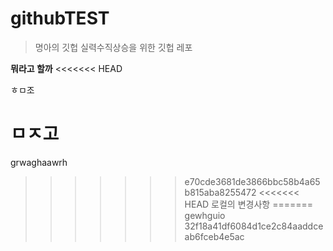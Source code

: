 # githubTEST
> 명아의 깃헙 실력수직상승을 위한 깃헙 레포

**뭐라고 할까**
<<<<<<< HEAD

ㅎㅁ조

ㅁㅈ고
=======
grwaghaawrh
>>>>>>> e70cde3681de3866bbc58b4a65b815aba8255472
<<<<<<< HEAD
로컬의 변경사항
=======
gewhguio
>>>>>>> 32f18a41df6084d1ce2c84aaddceab6fceb4e5ac
